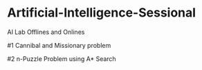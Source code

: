 # Artificial-Intelligence-Sessional
AI Lab Offlines and Onlines

#1 
Cannibal and Missionary problem

#2 
n-Puzzle Problem using A* Search
